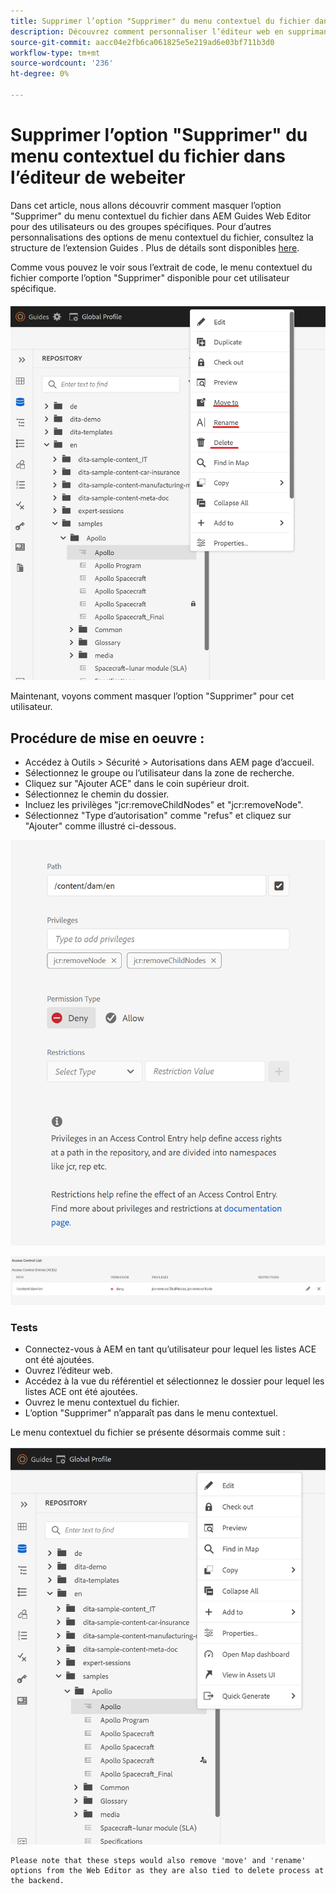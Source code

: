 ```yaml
---
title: Supprimer l’option "Supprimer" du menu contextuel du fichier dans l’éditeur de texte web pour des utilisateurs spécifiques
description: Découvrez comment personnaliser l’éditeur web en supprimant l’option "Supprimer" du menu contextuel du fichier pour des utilisateurs/groupes spécifiques
source-git-commit: aacc04e2fb6ca061825e5e219ad6e03bf711b3d0
workflow-type: tm+mt
source-wordcount: '236'
ht-degree: 0%

---
```



# Supprimer l’option &quot;Supprimer&quot; du menu contextuel du fichier dans l’éditeur de webeiter

Dans cet article, nous allons découvrir comment masquer l’option &quot;Supprimer&quot; du menu contextuel du fichier dans AEM Guides Web Editor pour des utilisateurs ou des groupes spécifiques. Pour d’autres personnalisations des options de menu contextuel du fichier, consultez la structure de l’extension Guides . Plus de détails sont disponibles [here](https://github.com/adobe/guides-extension/tree/main).

Comme vous pouvez le voir sous l’extrait de code, le menu contextuel du fichier comporte l’option &quot;Supprimer&quot; disponible pour cet utilisateur spécifique.

![Menu contextuel du fichier avec suppression](../../../assets/authoring/file-contextmenu-Delete.png)

Maintenant, voyons comment masquer l’option &quot;Supprimer&quot; pour cet utilisateur.

## Procédure de mise en oeuvre :

- Accédez à Outils > Sécurité > Autorisations dans AEM page d’accueil.
- Sélectionnez le groupe ou l’utilisateur dans la zone de recherche.
- Cliquez sur &quot;Ajouter ACE&quot; dans le coin supérieur droit.
- Sélectionnez le chemin du dossier.
- Incluez les privilèges &quot;jcr:removeChildNodes&quot; et &quot;jcr:removeNode&quot;.
- Sélectionnez &quot;Type d’autorisation&quot; comme &quot;refus&quot; et cliquez sur &quot;Ajouter&quot; comme illustré ci-dessous.

![Refuser l’autorisation des utilisateurs ACE](../../../assets/authoring/permission-ACE-Delete.png)

![Liste de contrôle d’accès dans les autorisations](../../../assets/authoring/delete-acl.png)

### Tests

- Connectez-vous à AEM en tant qu’utilisateur pour lequel les listes ACE ont été ajoutées.
- Ouvrez l’éditeur web.
- Accédez à la vue du référentiel et sélectionnez le dossier pour lequel les listes ACE ont été ajoutées.
- Ouvrez le menu contextuel du fichier.
- L’option &quot;Supprimer&quot; n’apparaît pas dans le menu contextuel.

Le menu contextuel du fichier se présente désormais comme suit :

![Menu contextuel du fichier sans suppression](../../../assets/authoring/file-contextmenu-Delete-removed.png)

```
Please note that these steps would also remove 'move' and 'rename' options from the Web Editor as they are also tied to delete process at the backend.
```
